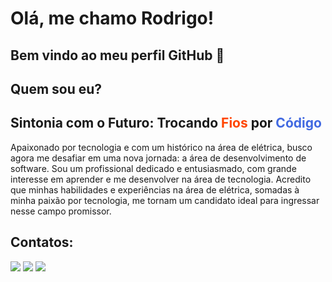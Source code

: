 # Olá, me chamo Rodrigo! 
## Bem vindo ao meu perfil GitHub 👋

## Quem sou eu?
<div class="text">
                <h2><Strong>Sintonia com o Futuro:</Strong> Trocando <Strong style="color: orangered;">Fios</Strong> por
                    <Strong style="color: royalblue;">Código</Strong></h2>
                <p>Apaixonado por tecnologia e com um histórico na área de elétrica, busco agora me desafiar em
                    uma nova jornada: a área de desenvolvimento de software. Sou um profissional dedicado e
                    entusiasmado, com grande interesse em aprender e me desenvolver na área de
                    tecnologia. Acredito que minhas habilidades e experiências na área de elétrica, somadas à minha
                    paixão por tecnologia, me tornam um candidato ideal para ingressar nesse campo promissor.</p>
            </div>

## Contatos:

<div>
<a href="https://www.instagram.com/r.o.d.r.i.g.o_s/" target="_blank"><img loading="lazy" src="https://img.shields.io/badge/Twitch-9146FF?style=for-the-badge&logo=twitch&logoColor=white" target="_blank"></a>
<a href = "mailto:rodrgosantos123@hotmail.com"><img loading="lazy" src="https://img.shields.io/badge/Gmail-D14836?style=for-the-badge&logo=gmail&logoColor=white" target="_blank"></a>
<a href="https://www.linkedin.com/in/rodrigo-s-20a170193/" target="_blank"><img loading="lazy" src="https://img.shields.io/badge/-LinkedIn-%230077B5?style=for-the-badge&logo=linkedin&logoColor=white" target="_blank"></a>   
</div>

<!--
**xRodrigoSx/xRodrigoSx** is a ✨ _special_ ✨ repository because its `README.md` (this file) appears on your GitHub profile.

Here are some ideas to get you started:

- 🔭 I’m currently working on ...
- 🌱 I’m currently learning ...
- 👯 I’m looking to collaborate on ...
- 🤔 I’m looking for help with ...
- 💬 Ask me about ...
- 📫 How to reach me: ...
- 😄 Pronouns: ...
- ⚡ Fun fact: ...
-->
